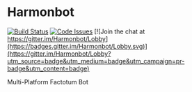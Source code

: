 # Harmonbot

[![Build Status](https://travis-ci.org/Harmon758/Harmonbot.svg?branch=master)](https://travis-ci.org/Harmon758/Harmonbot)
[![Code Issues](https://www.quantifiedcode.com/api/v1/project/a2a0b30815cb4442b00778160a96359f/badge.svg)](https://www.quantifiedcode.com/app/project/a2a0b30815cb4442b00778160a96359f)
[![Join the chat at https://gitter.im/Harmonbot/Lobby](https://badges.gitter.im/Harmonbot/Lobby.svg)](https://gitter.im/Harmonbot/Lobby?utm_source=badge&utm_medium=badge&utm_campaign=pr-badge&utm_content=badge)

Multi-Platform Factotum Bot
